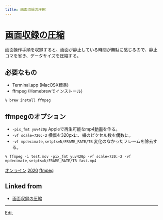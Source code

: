 ```yaml
---
title: 画面収録の圧縮
---
```


# [画面収録の圧縮](/画面収録の圧縮)

画面操作手順を収録すると、画面が静止している時間が無駄に感じるので、静止コマを省き、データサイズを圧縮する。

## 必要なもの

* Terminal.app (MacOSX標準)
* ffmpeg (Homebrewでインストール)
```shell
% brew install ffmpeg
```

## ffmpegのオプション

* `-pix_fmt yuv420p` Appleで再生可能なmp4[動画](/動画)を作る。
* `-vf scale=720:-2` 横幅を320pxに、楯のピクセル数を偶数に。
* `-vf mpdecimate,setpts=N/FRAME_RATE/TB` 変化のなかったフレームを除去する。

```shell
% ffmpeg -i test.mov -pix_fmt yuv420p -vf scale=720:-2 -vf mpdecimate,setpts=N/FRAME_RATE/TB fast.mp4
```

[オンライン](/オンライン) [2020](/2020) [ffmpeg](/ffmpeg)


## Linked from

* [画面収録の圧縮](/画面収録の圧縮)


----

[Edit](https://github.com/vitroid/vitroid.github.io/edit/master/MD/画面収録の圧縮.md)

